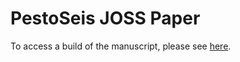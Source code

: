 # PestoSeis JOSS Paper

To access a build of the manuscript, please see
[here](https://gitlab.com/anzun/PestoSeis/-/jobs/artifacts/JOSEpaper/browse?job=paper).